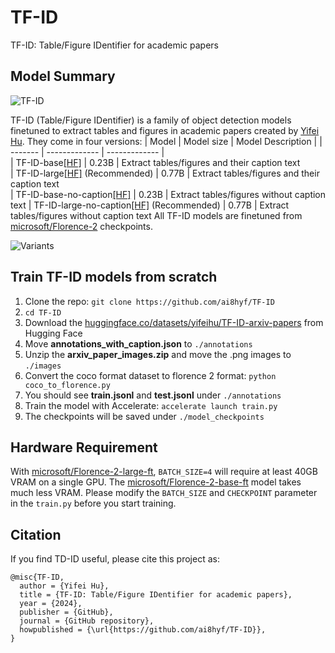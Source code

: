 # TF-ID
TF-ID: Table/Figure IDentifier for academic papers

## Model Summary
![TF-ID](https://github.com/ai8hyf/TF-ID/blob/main/assets/cover.png)

TF-ID (Table/Figure IDentifier) is a family of object detection models finetuned to extract tables and figures in academic papers created by [Yifei Hu](https://x.com/hu_yifei). They come in four versions:
| Model   | Model size | Model Description | 
| ------- | ------------- |   ------------- |  
| TF-ID-base[[HF]](https://huggingface.co/yifeihu/TF-ID-base) | 0.23B  | Extract tables/figures and their caption text  
| TF-ID-large[[HF]](https://huggingface.co/yifeihu/TF-ID-large) (Recommended) | 0.77B  | Extract tables/figures and their caption text  
| TF-ID-base-no-caption[[HF]](https://huggingface.co/yifeihu/TF-ID-base-no-caption) | 0.23B  | Extract tables/figures without caption text
| TF-ID-large-no-caption[[HF]](https://huggingface.co/yifeihu/TF-ID-large-no-caption) (Recommended) | 0.77B  | Extract tables/figures without caption text
All TF-ID models are finetuned from [microsoft/Florence-2](https://huggingface.co/microsoft/Florence-2-large-ft) checkpoints.

![Variants](https://github.com/ai8hyf/TF-ID/blob/main/assets/td-id-caption.png)

## Train TF-ID models from scratch
1. Clone the repo: `git clone https://github.com/ai8hyf/TF-ID`
2. `cd TF-ID`
3. Download the [huggingface.co/datasets/yifeihu/TF-ID-arxiv-papers](https://huggingface.co/datasets/yifeihu/TF-ID-arxiv-papers) from Hugging Face
4. Move **annotations_with_caption.json** to `./annotations`
5. Unzip the **arxiv_paper_images.zip** and move the .png images to `./images`
6. Convert the coco format dataset to florence 2 format: `python coco_to_florence.py`
7. You should see **train.jsonl** and **test.jsonl** under `./annotations`
8. Train the model with Accelerate: `accelerate launch train.py`
9. The checkpoints will be saved under `./model_checkpoints`

## Hardware Requirement
With [microsoft/Florence-2-large-ft](https://huggingface.co/microsoft/Florence-2-large-ft), `BATCH_SIZE=4` will require at least 40GB VRAM on a single GPU. The [microsoft/Florence-2-base-ft](https://huggingface.co/microsoft/Florence-2-base-ft) model takes much less VRAM. Please modify the `BATCH_SIZE` and `CHECKPOINT` parameter in the `train.py` before you start training.

## Citation
If you find TD-ID useful, please cite this project as:
```
@misc{TF-ID,
  author = {Yifei Hu},
  title = {TF-ID: Table/Figure IDentifier for academic papers},
  year = {2024},
  publisher = {GitHub},
  journal = {GitHub repository},
  howpublished = {\url{https://github.com/ai8hyf/TF-ID}},
}
```